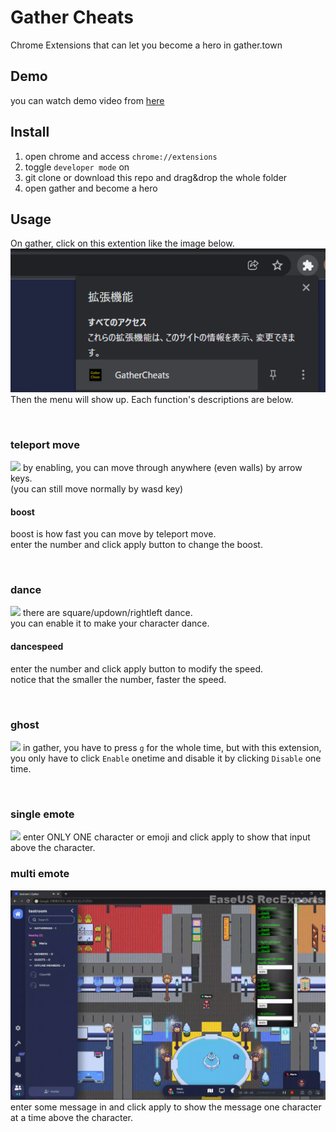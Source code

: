 # Gather Cheats
Chrome Extensions that can let you become a hero in gather.town

## Demo
you can watch demo video from [here](src/GatherCheatsDemo.mp4)

## Install
1. open chrome and access `chrome://extensions`
2. toggle `developer mode` on
3. git clone or download this repo and drag&drop the whole folder
4. open gather and become a hero


## Usage
On gather, click on this extention like the image below.  
![](src/1.png)  
Then the menu will show up. Each function's descriptions are below.

<br/>

### teleport move
![](src/sample1.gif)
by enabling, you can move through anywhere (even walls) by arrow keys.  
(you can still move normally by wasd key)

#### boost
boost is how fast you can move by teleport move.  
enter the number and click apply button to change the boost.

<br/>

### dance
![](src/sample2.gif)
there are square/updown/rightleft dance.  
you can enable it to make your character dance.  

#### dancespeed
enter the number and click apply button to modify the speed.  
notice that the smaller the number, faster the speed.

<br/>

### ghost
![](src/sample3.gif)
in gather, you have to press `g` for the whole time, but with this extension,
you only have to click `Enable` onetime and disable it by clicking `Disable` one time.

<br/>

### single emote
![](src/sample4.gif)
enter ONLY ONE character or emoji and click apply to show that input above the character.

### multi emote
![](src/sample5.gif)
enter some message in and click apply to show the message one character at a time above the character.
